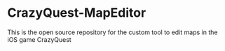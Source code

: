CrazyQuest-MapEditor
====================

This is the open source repository for the custom tool to edit maps in the iOS game CrazyQuest